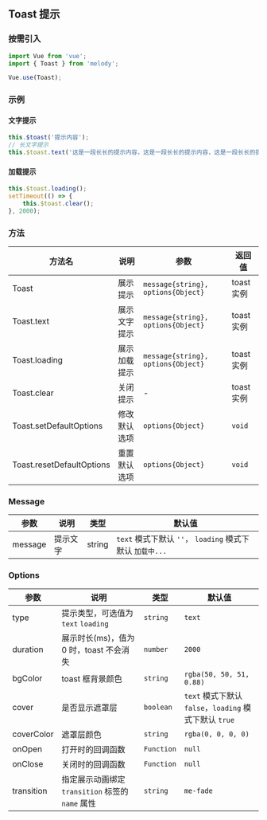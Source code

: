 ## Toast 提示

### 按需引入

```js
import Vue from 'vue';
import { Toast } from 'melody';

Vue.use(Toast);
```

### 示例

#### 文字提示

```js
this.$toast('提示内容');
// 长文字提示
this.$toast.text('这是一段长长的提示内容，这是一段长长的提示内容，这是一段长长的提示内容');
```

#### 加载提示

```js
this.$toast.loading();
setTimeout(() => {
    this.$toast.clear();
}, 2000);
```

### 方法

| 方法名                    | 说明         | 参数                               | 返回值     |
| ------------------------- | ------------ | ---------------------------------- | ---------- |
| Toast                     | 展示提示     | `message{string}, options{Object}` | toast 实例 |
| Toast.text                | 展示文字提示 | `message{string}, options{Object}` | toast 实例 |
| Toast.loading             | 展示加载提示 | `message{string}, options{Object}` | toast 实例 |
| Toast.clear               | 关闭提示     | -                                  | toast 实例 |
| Toast.setDefaultOptions   | 修改默认选项 | `options{Object}`                  | `void`     |
| Toast.resetDefaultOptions | 重置默认选项 | `options{Object}`                  | `void`     |

### Message

| 参数    | 说明     | 类型   | 默认值                                                    |
| ------- | -------- | ------ | --------------------------------------------------------- |
| message | 提示文字 | string | `text` 模式下默认 `''`， `loading` 模式下默认 `加载中...` |

### Options

| 参数       | 说明                                             | 类型       | 默认值                                                 |
| ---------- | ------------------------------------------------ | ---------- | ------------------------------------------------------ |
| type       | 提示类型，可选值为 `text` `loading`              | `string`   | `text`                                                 |
| duration   | 展示时长(ms)，值为 0 时，toast 不会消失          | `number`   | `2000`                                                 |
| bgColor    | toast 框背景颜色                                 | `string`   | `rgba(50, 50, 51, 0.88)`                               |
| cover      | 是否显示遮罩层                                   | `boolean`  | `text` 模式下默认 `false`，`loading` 模式下默认 `true` |
| coverColor | 遮罩层颜色                                       | `string`   | `rgba(0, 0, 0, 0)`                                     |
| onOpen     | 打开时的回调函数                                 | `Function` | `null`                                                 |
| onClose    | 关闭时的回调函数                                 | `Function` | `null`                                                 |
| transition | 指定展示动画绑定 `transition` 标签的 `name` 属性 | `string`   | `me-fade`                                              |
